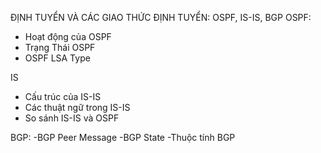 ĐỊNH TUYỂN VÀ CÁC GIAO THỨC ĐỊNH TUYỂN: OSPF, IS-IS, BGP
OSPF:

- Hoạt động của OSPF
- Trạng Thái OSPF
- OSPF LSA Type

IS

- Cấu trúc của IS-IS
- Các thuật ngữ trong IS-IS
- So sánh IS-IS và OSPF

BGP:
-BGP Peer Message
-BGP State
-Thuộc tính BGP
